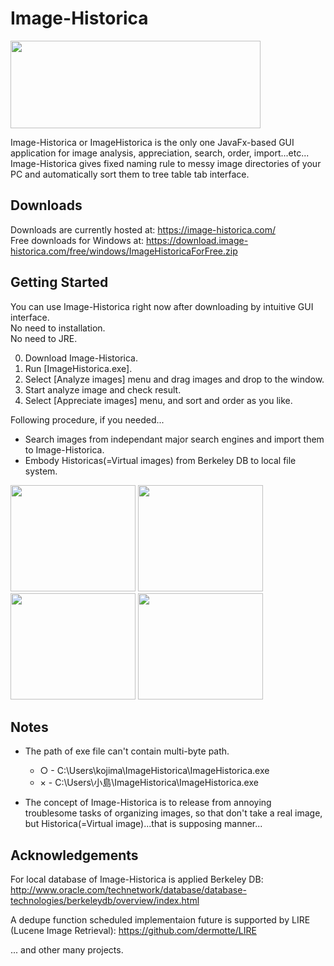# Image-Historica
<img src="https://raw.github.com/wiki/Image-Historica/Image-Historica/images/image-historica.png" width="400" height="140">

Image-Historica or ImageHistorica is the only one JavaFx-based GUI application for image analysis, appreciation, search, order, import...etc...
Image-Historica gives fixed naming rule to messy image directories of your PC and automatically sort them to tree table tab interface.

## Downloads
Downloads are currently hosted at: https://image-historica.com/<br>
Free downloads for Windows at: https://download.image-historica.com/free/windows/ImageHistoricaForFree.zip

## Getting Started
You can use Image-Historica right now after downloading by intuitive GUI interface.<br>
No need to installation.<br>
No need to JRE.<br>

0. Download Image-Historica.
0. Run [ImageHistorica.exe].
0. Select [Analyze images] menu and drag images and drop to the window.
0. Start analyze image and check result.
0. Select [Appreciate images] menu, and sort and order as you like.

Following procedure, if you needed...
- Search images from independant major search engines and import them to Image-Historica.
- Embody Historicas(=Virtual images) from Berkeley DB to local file system.

<img src="https://raw.github.com/wiki/Image-Historica/Image-Historica/images/AppreciateImage.jpg" width="200" height="170">
<img src="https://raw.github.com/wiki/Image-Historica/Image-Historica/images/Search.jpg" width="200" height="170">
<img src="https://raw.github.com/wiki/Image-Historica/Image-Historica/images/AnalyzeResult.jpg" width="200" height="170">
<img src="https://raw.github.com/wiki/Image-Historica/Image-Historica/images/Details.jpg" width="200" height="170">


## Notes
- The path of exe file can't contain multi-byte path.
   - ○ - C:\Users\kojima\ImageHistorica\ImageHistorica.exe
   - × - C:\Users\小島\ImageHistorica\ImageHistorica.exe

- The concept of Image-Historica is to release from annoying troublesome tasks of organizing images, so that don't take a real image, but Historica(=Virtual image)...that is supposing manner...
  
## Acknowledgements
For local database of Image-Historica is applied Berkeley DB:
http://www.oracle.com/technetwork/database/database-technologies/berkeleydb/overview/index.html

A dedupe function scheduled implementaion future is supported by LIRE (Lucene Image Retrieval):
https://github.com/dermotte/LIRE

... and other many projects.
